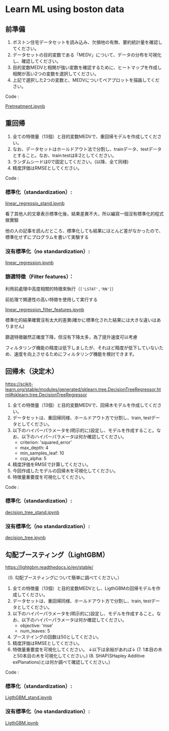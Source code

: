 # Learn ML using boston data

## 前準備
1. ボストン住宅データセットを読み込み、欠損地の有無、要約統計量を確認してください。
2. データセットの目的変数である「MEDV」について、データの分布を可視化し、確認してください。
3. 目的変数MEDVと相関が強い変数を確認するために、ヒートマップを作成し相関が高い2つの変数を選択してください。
4. 上記で選択した2つの変数と、MEDVについてペアプロットを描画してください。

Code : 

[Pretreatment.ipynb](https://github.com/eclairsameal/learn_ml_use_boston_data/blob/main/Pretreatment.ipynb)

## 重回帰
1. 全ての特徴量（13個）と目的変数MEDVで、重回帰モデルを作成してください。
2. なお、データセットはホールドアウト法で分割し、trainデータ、testデータとすること。なお、train:testは8:2としてください。
3. ランダムシードは0で固定してください。(以降、全て同様)
4. 精度評価はRMSEとしてください。

Code : 

### 標準化（standardization）:
  
[linear_regressio_stand.ipynb](https://github.com/eclairsameal/learn_ml_use_boston_data/blob/main/linear_regressio_stand.ipynb)

看了其他人的文章表示標準化後，結果差異不大，所以編寫一個沒有標準化的程式做實驗

他の人の記事を読んだところ、標準化しても結果にほとんど差がなかったので、標準化せずにプログラムを書いて実験する

### 沒有標準化（no standardization）:

[linear_regression.ipynb](https://github.com/eclairsameal/learn_ml_use_boston_data/blob/main/linear_regression.ipynb)

### 篩選特徵（Filter features）：

利用前處理中高度相關的特徵來執行（`['LSTAT','RN']`）

前処理で関連性の高い特徴を使用して実行する

[linear_regression_filter_features.ipynb](https://github.com/eclairsameal/learn_ml_use_boston_data/blob/main/linear_regression_filter_features.ipynb)

標準化的結果確實沒有太大的差異(確かに標準化された結果には大きな違いはありません)

篩選特徵雖然正確度下降，但沒有下降太多，為了提升速度可以考慮

フィルタリング機能の精度は低下しましたが、それほど精度が低下していないため、速度を向上させるためにフィルタリング機能を検討できます。

## 回帰木（決定木）

https://scikit-learn.org/stable/modules/generated/sklearn.tree.DecisionTreeRegressor.html#sklearn.tree.DecisionTreeRegressor

1. 全ての特徴量（13個）と目的変数MEDVで、回帰木モデルを作成してください。
2. データセットは、重回帰同様、ホールドアウト方で分割し、train, testデータとしてください。
3. 以下のハイパーパラメータを(明示的に)設定し、モデルを作成すること。なお、以下のハイパーパラメータは何か確認してください。
    - criterion: 'squared_error'
    - max_depth: 4
    - min_samples_leaf: 10
    - ccp_alpha: 5
4. 精度評価をRMSEで計算してください。
5. 今回作成したモデルの回帰木を可視化してください。
6. 特徴量重要度を可視化してください。

Code : 

### 標準化（standardization）:

[decision_tree_stand.ipynb](https://github.com/eclairsameal/learn_ml_use_boston_data/blob/main/decision_tree_stand.ipynb)

### 沒有標準化（no standardization）:

[decision_tree.ipynb](https://github.com/eclairsameal/learn_ml_use_boston_data/blob/main/decision_tree.ipynb)

## 勾配ブースティング（LightGBM）
https://lightgbm.readthedocs.io/en/stable/

（0. 勾配ブースティングについて簡単に調べてください。）
1. 全ての特徴量（13個）と目的変数MEDVとし、LigthGBMの回帰モデルを作成してください。
2. データセットは、重回帰同様、ホールドアウト方で分割し、train, testデータとしてください。
3. 以下のハイパーパラメータを(明示的に)設定し、モデルを作成すること。なお、以下のハイパーパラメータは何か確認してください。
    - objective: 'mse'
    - num_leaves: 5
4. ブーステイングの回数は50としてください。
5. 精度評価はRMSEとしてください。
6. 特徴量重要度を可視化してください。
↓以下は余裕があれば↓
(7. 1本目の木と50本目の木を可視化してください。)
(8. SHAP(SHapley Additive exPlanations)とは何か調べて確認してください。)

Code : 

### 標準化（standardization）:

[LigthGBM_stand.ipynb](https://github.com/eclairsameal/learn_ml_use_boston_data/blob/main/LigthGBM_stand.ipynb)

### 沒有標準化（no standardization）:

[LigthGBM.ipynb](https://github.com/eclairsameal/learn_ml_use_boston_data/blob/main/LigthGBM.ipynb)
